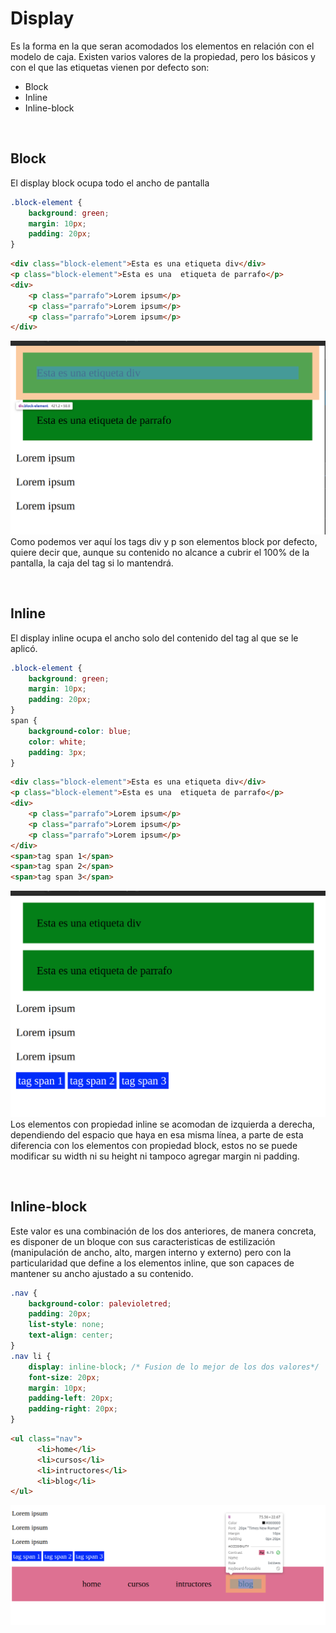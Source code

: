 # Display
Es la forma en la que seran acomodados los elementos en relación con el modelo de caja. Existen varios valores de la propiedad, pero los básicos y con el que las etiquetas vienen por defecto son:

- Block
- Inline
- Inline-block

<br>

## Block
El display block ocupa todo el ancho de pantalla
```css
.block-element {
    background: green;
    margin: 10px;
    padding: 20px;
}
```
```html
<div class="block-element">Esta es una etiqueta div</div>
<p class="block-element">Esta es una  etiqueta de parrafo</p>
<div>
    <p class="parrafo">Lorem ipsum</p>
    <p class="parrafo">Lorem ipsum</p>
    <p class="parrafo">Lorem ipsum</p>
</div>
```

![block](./assets/images/block.png)
Como podemos ver aquí los tags div y p son elementos block por defecto, quiere decir que, aunque su contenido no alcance a cubrir el 100% de la pantalla, la caja del tag si lo mantendrá.

<br>

## Inline
El display inline ocupa el ancho solo del contenido del tag al que se le aplicó.
```css
.block-element {
    background: green;
    margin: 10px;
    padding: 20px;
}
span {
    background-color: blue;
    color: white;
    padding: 3px;
}
```
```html
<div class="block-element">Esta es una etiqueta div</div>
<p class="block-element">Esta es una  etiqueta de parrafo</p>
<div>
    <p class="parrafo">Lorem ipsum</p>
    <p class="parrafo">Lorem ipsum</p>
    <p class="parrafo">Lorem ipsum</p>
</div>
<span>tag span 1</span>
<span>tag span 2</span>
<span>tag span 3</span>
```
![inline](./assets/images/inline.png)
Los elementos con propiedad inline se acomodan de izquierda a derecha, dependiendo del espacio que haya en esa misma línea, a parte de esta diferencia con los elementos con propiedad block, estos no se puede modificar su width ni su height ni tampoco agregar margin ni padding.

<br>

## Inline-block
Este valor es una combinación de los dos anteriores, de manera concreta, es disponer de un bloque con sus caracteristicas de estilización (manipulación de ancho, alto, margen interno y externo) pero con la particularidad que define a los elementos inline, que son capaces de mantener su ancho ajustado a su contenido.

```css
.nav {
    background-color: palevioletred;
    padding: 20px;
    list-style: none;
    text-align: center;
}
.nav li {
    display: inline-block; /* Fusion de lo mejor de los dos valores*/
    font-size: 20px;
    margin: 10px;
    padding-left: 20px;
    padding-right: 20px;
}
```
```html
<ul class="nav">
      <li>home</li>
      <li>cursos</li>
      <li>intructores</li>
      <li>blog</li>
</ul>
```

![inline-block](./assets/images/inline-block.png)